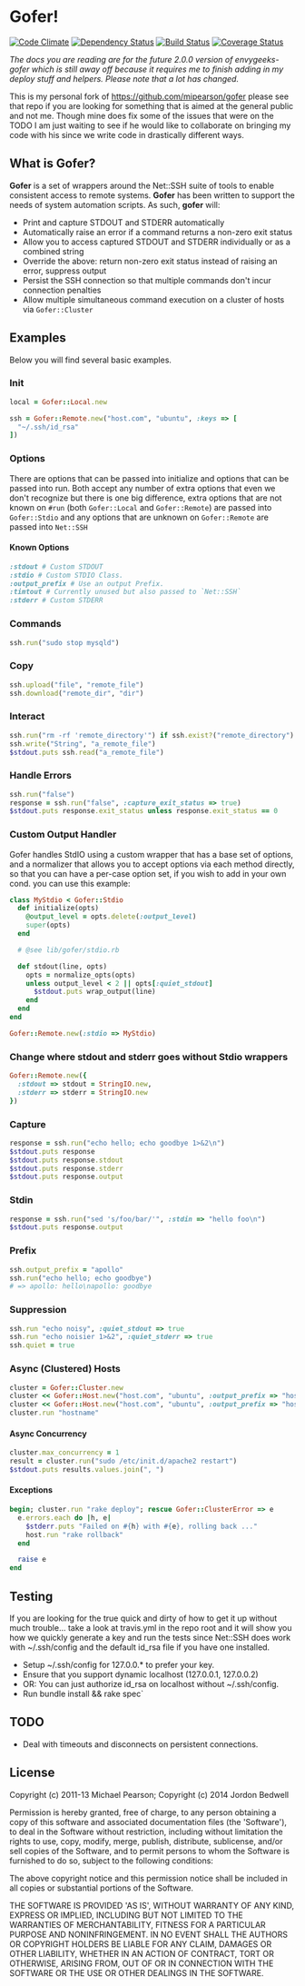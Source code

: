 # Gofer!

[![Code Climate](https://codeclimate.com/github/envygeeks/gofer.png)](https://codeclimate.com/github/envygeeks/gofer)
[![Dependency Status](https://gemnasium.com/envygeeks/gofer.png)](https://gemnasium.com/envygeeks/gofer)
[![Build Status](https://travis-ci.org/envygeeks/gofer.svg?branch=master)](https://travis-ci.org/envygeeks/gofer)
[![Coverage Status](https://img.shields.io/coveralls/envygeeks/gofer.svg)](https://coveralls.io/r/envygeeks/gofer)

*The docs you are reading are for the future 2.0.0 version of envygeeks-gofer
which is still away off because it requires me to finish adding in my deploy
stuff and helpers.  Please note that a lot has changed.*

This is my personal fork of https://github.com/mipearson/gofer please see that
repo if you are looking for something that is aimed at the general public and
not me.  Though mine does fix some of the issues that were on the TODO I am
just waiting to see if he would like to collaborate on bringing my code with
his since we write code in drastically different ways.

## What is Gofer?

**Gofer** is a set of wrappers around the Net::SSH suite of tools to enable
consistent access to remote systems. **Gofer** has been written to support the
needs of system automation scripts. As such, **gofer** will:

  * Print and capture STDOUT and STDERR automatically
  * Automatically raise an error if a command returns a non-zero exit status
  * Allow you to access captured STDOUT and STDERR individually or as a combined string
  * Override the above: return non-zero exit status instead of raising an error, suppress output
  * Persist the SSH connection so that multiple commands don't incur connection penalties
  * Allow multiple simultaneous command execution on a cluster of hosts via `Gofer::Cluster`

## Examples

Below you will find several basic examples.

### Init

```ruby
local = Gofer::Local.new
```

```ruby
ssh = Gofer::Remote.new("host.com", "ubuntu", :keys => [
  "~/.ssh/id_rsa"
])
```

### Options

There are options that can be passed into initialize and options that can be
passed into run.  Both accept any number of extra options that even we don't
recognize but there is one big difference, extra options that are not known
on `#run` (both `Gofer::Local` and `Gofer::Remote`) are passed into
`Gofer::Stdio` and any options that are unknown on `Gofer::Remote` are
passed into `Net::SSH`

#### Known Options

```ruby
:stdout # Custom STDOUT
:stdio # Custom STDIO Class.
:output_prefix # Use an output Prefix.
:timtout # Currently unused but also passed to `Net::SSH`
:stderr # Custom STDERR
```

### Commands

```ruby
ssh.run("sudo stop mysqld")
```

### Copy

```ruby
ssh.upload("file", "remote_file")
ssh.download("remote_dir", "dir")
```

### Interact

```ruby
ssh.run("rm -rf 'remote_directory'") if ssh.exist?("remote_directory")
ssh.write("String", "a_remote_file")
$stdout.puts ssh.read("a_remote_file")
```

### Handle Errors

```ruby
ssh.run("false")
response = ssh.run("false", :capture_exit_status => true)
$stdout.puts response.exit_status unless response.exit_status == 0
```

### Custom Output Handler

Gofer handles StdIO using a custom wrapper that has a base set of options, and
a normalizer that allows you to accept options via each method directly, so
that you can have a per-case option set, if you wish to add in your own cond.
you can use this example:

```ruby
class MyStdio < Gofer::Stdio
  def initialize(opts)
    @output_level = opts.delete(:output_level)
    super(opts)
  end

  # @see lib/gofer/stdio.rb

  def stdout(line, opts)
    opts = normalize_opts(opts)
    unless output_level < 2 || opts[:quiet_stdout]
      $stdout.puts wrap_output(line)
    end
  end
end

Gofer::Remote.new(:stdio => MyStdio)
```

### Change where stdout and stderr goes without Stdio wrappers

```ruby
Gofer::Remote.new({
  :stdout => stdout = StringIO.new,
  :stderr => stderr = StringIO.new
})
```

### Capture

```ruby
response = ssh.run("echo hello; echo goodbye 1>&2\n")
$stdout.puts response
$stdout.puts response.stdout
$stdout.puts response.stderr
$stdout.puts response.output
```

### Stdin

```ruby
response = ssh.run("sed 's/foo/bar/'", :stdin => "hello foo\n")
$stdout.puts response.output
```

### Prefix

```ruby
ssh.output_prefix = "apollo"
ssh.run("echo hello; echo goodbye")
# => apollo: hello\napollo: goodbye
```

### Suppression

```ruby
ssh.run "echo noisy", :quiet_stdout => true
ssh.run "echo noisier 1>&2", :quiet_stderr => true
ssh.quiet = true
```

### Async (Clustered) Hosts

```ruby
cluster = Gofer::Cluster.new
cluster << Gofer::Host.new("host.com", "ubuntu", :output_prefix => "host1")
cluster << Gofer::Host.new("host.com", "ubuntu", :output_prefix => "host2")
cluster.run "hostname"
```

#### Async Concurrency

```ruby
cluster.max_concurrency = 1
result = cluster.run("sudo /etc/init.d/apache2 restart")
$stdout.puts results.values.join(", ")
```

#### Exceptions

```ruby
begin; cluster.run "rake deploy"; rescue Gofer::ClusterError => e
  e.errors.each do |h, e|
    $stderr.puts "Failed on #{h} with #{e}, rolling back ..."
    host.run "rake rollback"
  end

  raise e
end
```

## Testing

If you are looking for the true quick and dirty of how to get it up without
much trouble... take a look at travis.yml in the repo root and it will show
you how we quickly generate a key and run the tests since Net::SSH does work
with ~/.ssh/config and the default id_rsa file if you have one installed.

  * Setup ~/.ssh/config for 127.0.0.* to prefer your key.
  * Ensure that you support dynamic localhost (127.0.0.1, 127.0.0.2)
  * OR: You can just authorize id_rsa on localhost without ~/.ssh/config.
  * Run bundle install && rake spec`

## TODO

  * Deal with timeouts and disconnects on persistent connections.

## License

Copyright (c) 2011-13 Michael Pearson; Copyright (c) 2014 Jordon Bedwell

Permission is hereby granted, free of charge, to any person obtaining a copy of
this software and associated documentation files (the 'Software'), to deal in
the Software without restriction, including without limitation the rights to
use, copy, modify, merge, publish, distribute, sublicense, and/or sell copies
of the Software, and to permit persons to whom the Software is furnished to do
so, subject to the following conditions:

The above copyright notice and this permission notice shall be included in all
copies or substantial portions of the Software.

THE SOFTWARE IS PROVIDED 'AS IS', WITHOUT WARRANTY OF ANY KIND, EXPRESS OR
IMPLIED, INCLUDING BUT NOT LIMITED TO THE WARRANTIES OF MERCHANTABILITY,
FITNESS FOR A PARTICULAR PURPOSE AND NONINFRINGEMENT. IN NO EVENT SHALL THE
AUTHORS OR COPYRIGHT HOLDERS BE LIABLE FOR ANY CLAIM, DAMAGES OR OTHER
LIABILITY, WHETHER IN AN ACTION OF CONTRACT, TORT OR OTHERWISE, ARISING FROM,
OUT OF OR IN CONNECTION WITH THE SOFTWARE OR THE USE OR OTHER DEALINGS IN THE
SOFTWARE.
